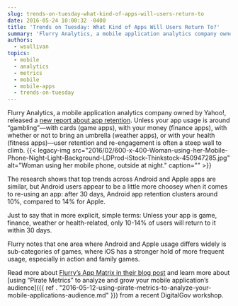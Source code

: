```yaml
---
slug: trends-on-tuesday-what-kind-of-apps-will-users-return-to
date: 2016-05-24 10:00:32 -0400
title: 'Trends on Tuesday: What Kind of Apps Will Users Return To?'
summary: 'Flurry Analytics, a mobile application analytics company owned by Yahoo!, released a new report about app retention. Unless your app usage is around &#8220;gambling&#8221;&mdash;with cards (game apps), with your money (finance apps), with whether or not to bring an umbrella (weather apps), or with your health (fitness apps)&mdash;user retention and re-engagement is often a steep wall'
authors:
  - wsullivan
topics:
  - mobile
  - analytics
  - metrics
  - mobile
  - mobile-apps
  - trends-on-tuesday
---
```


Flurry Analytics, a mobile application analytics company owned by Yahoo!, released a [new report about app retention](http://flurrymobile.tumblr.com/post/144245637325/appmatrix). Unless your app usage is around &#8220;gambling&#8221;—with cards (game apps), with your money (finance apps), with whether or not to bring an umbrella (weather apps), or with your health (fitness apps)—user retention and re-engagement is often a steep wall to climb. {{< legacy-img src="2016/02/600-x-400-Woman-using-her-Mobile-Phone-Night-Light-Background-LDProd-iStock-Thinkstock-450947285.jpg" alt="Woman using her mobile phone, outside at night." caption="" >}} 

The research shows that top trends across Android and Apple apps are similar, but Android users appear to be a little more choosey when it comes to re-using an app: after 30 days, Android app retention clusters around 10%, compared to 14% for Apple.

Just to say that in more explicit, simple terms: Unless your app is game, finance, weather or health-related, only 10-14% of users will return to it within 30 days.

Flurry notes that one area where Android and Apple usage differs widely is sub-categories of games, where iOS has a stronger hold of more frequent usage, especially in action and family games.

Read more about [Flurry’s App Matrix in their blog post](http://flurrymobile.tumblr.com/post/144245637325/appmatrix) and learn more about [using “Pirate Metrics” to analyze and grow your mobile application’s audience]({{ ref . "2016-05-12-using-pirate-metrics-to-analyze-your-mobile-applications-audience.md" }}) from a recent DigitalGov workshop.
